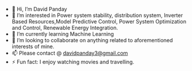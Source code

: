 - 👋 Hi, I’m David Panday
- 👀 I’m interested in Power system stability, distribution system, Inverter Based Resources,Model Predictive Control, Power System Optimization and Control, Renewable Energy Integration.
- 🌱 I’m currently learning Machine Learning
- 💞️ I’m looking to collaborate on anything related to aforementioned interests of mine.
- 📫 Please contact @ davidpanday3@gmail.com
- ⚡ Fun fact: I enjoy watching movies and travelling.

<!---
Dpalways/Dpalways is a ✨ special ✨ repository because its `README.md` (this file) appears on your GitHub profile.
You can click the Preview link to take a look at your changes.
--->
